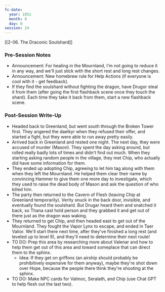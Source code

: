 ```yaml
---
fc-date:
  year: 1051
  month: 8
  day: 8
session: 24
---
```

 [[2-06. The Draconic Soulshard]]

### Pre-Session Notes

* Announcement: For healing in the Mournland, I'm not going to reduce it in any way, and we'll just stick with the short rest and long rest changes.
* Announcement: New homebrew rule for Help Actions (if everyone is cool with it - get feedback).
* If they find the soulshard without fighting the dragon, have Drugor steal it from them (after going the first flashback scene once they touch the shard). Each time they take it back from them, start a new flashback scene.

### Post-Session Write-Up

- Headed back to Greenland, but went south through the Broken Tower first. They angered the daelkyr when they refused their offer, and started a fight, but they were able to run away pretty easily.
- Arrived back in Greenland and rested one night. The next day, they were accused of murder (Mason). They spent the day asking around, but rolled really badly lots of times and didn't find out much. When they starting asking random people in the village, they met Chip, who actually did have some information for them.
- They ended up adopting Chip, agreeing to let him tag along with them when they left the Mournland. He helped them clear their name by convincing Hammer to give them one more day to investigate, which they used to raise the dead body of Mason and ask the question of who killed him.
- The party then returned to the Cavern of Flesh (leaving Chip at Greenland temporarily). Verity snuck in the back door, invisible, and eventually found the soulshard. But Drugar heard them and snatched it back, so Thana cast hold person and they grabbed it and get out of there just as the dragon was waking.
- They returned to get Chip, and then headed east to get out of the Mournland. They fought the Vapor Lynx to escape, and ended in Taer Valior. We'll start there next time, after they've finished a long rest (and leveled up to level 9), and they'll need to determine their next route!
- TO DO: Prep this area by researching more about Valenar and how to help them get out of this area and toward someplace that can direct them to the sphinx.
	- Idea: If they get on griffons (an airship should probably be prohibitively expensive for them anyway), maybe they're shot down over Hope, because the people there think they're shooting at the sphinx.
- TO DO: Make NPC cards for Valmoc, Seralath, and Chip (use Chat GPT to help flesh out the last two).
